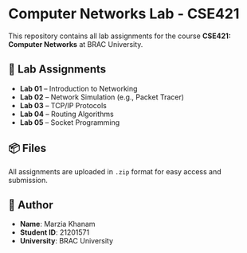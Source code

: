 # Computer Networks Lab - CSE421

This repository contains all lab assignments for the course **CSE421: Computer Networks** at BRAC University.

## 🧪 Lab Assignments

- **Lab 01** – Introduction to Networking  
- **Lab 02** – Network Simulation (e.g., Packet Tracer)  
- **Lab 03** – TCP/IP Protocols  
- **Lab 04** – Routing Algorithms  
- **Lab 05** – Socket Programming

## 📦 Files

All assignments are uploaded in `.zip` format for easy access and submission.

## 👤 Author

- **Name**: Marzia Khanam  
- **Student ID**: 21201571  
- **University**: BRAC University
